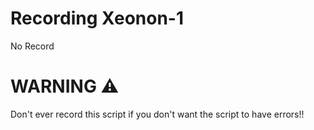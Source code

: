 # Recording Xeonon-1
No Record

# WARNING ⚠️
Don't ever record this script if you don't want the script to have errors!!
